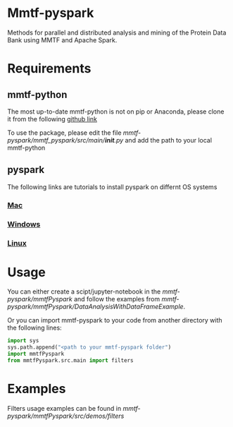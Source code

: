# Mmtf-pyspark
Methods for parallel and distributed analysis and mining of the Protein Data Bank using MMTF and Apache Spark.

# Requirements

## mmtf-python 

The most up-to-date mmtf-python is not on pip or Anaconda, please clone it from the following [github link](https://github.com/rcsb/mmtf-python)

To use the package, please edit the file *mmtf-pyspark/mmtf_pyspark/src/main/__init__.py* and add the path to your local mmtf-python

## pyspark

The following links are tutorials to install pyspark on differnt OS systems

### [Mac](https://medium.com/@GalarnykMichael/install-spark-on-mac-pyspark-453f395f240b) 

### [Windows](https://medium.com/@GalarnykMichael/install-spark-on-windows-pyspark-4498a5d8d66c)

### [Linux](https://medium.com/@GalarnykMichael/install-spark-on-ubuntu-pyspark-231c45677de0)


# Usage

You can either create a scipt/jupyter-notebook in the *mmtf-pyspark/mmtfPyspark* and follow the examples from *mmtf-pyspark/mmtfPyspark/DataAnalysisWithDataFrameExample*. 

Or you can import mmtf-pyspark to your code from another directory with the following lines:

```python
import sys
sys.path.append("<path to your mmtf-pyspark folder")
import mmtfPyspark
from mmtfPyspark.src.main import filters
``` 

# Examples

Filters usage examples can be found in *mmtf-pyspark/mmtfPyspark/src/demos/filters* 
